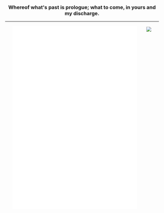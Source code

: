 <h3 align="center">Whereof what's past is prologue; what to come, in yours and my discharge.</h3>  

---

<div style="display: flex; gap: 10px; align-items: center; justify-content: center">
  <img src="/github-metrics.svg" alt="Metrics" width="408">
  <p1>⠀</p1>
  <img href="https://c.tenor.com/3F5XmYhEARwAAAAd/chill-japan.gif" src="https://c.tenor.com/3F5XmYhEARwAAAAd/chill-japan.gif" height="594">
</div>
